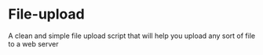 File-upload
===========

A clean and simple file upload script that will help you upload any sort of file to a web server
